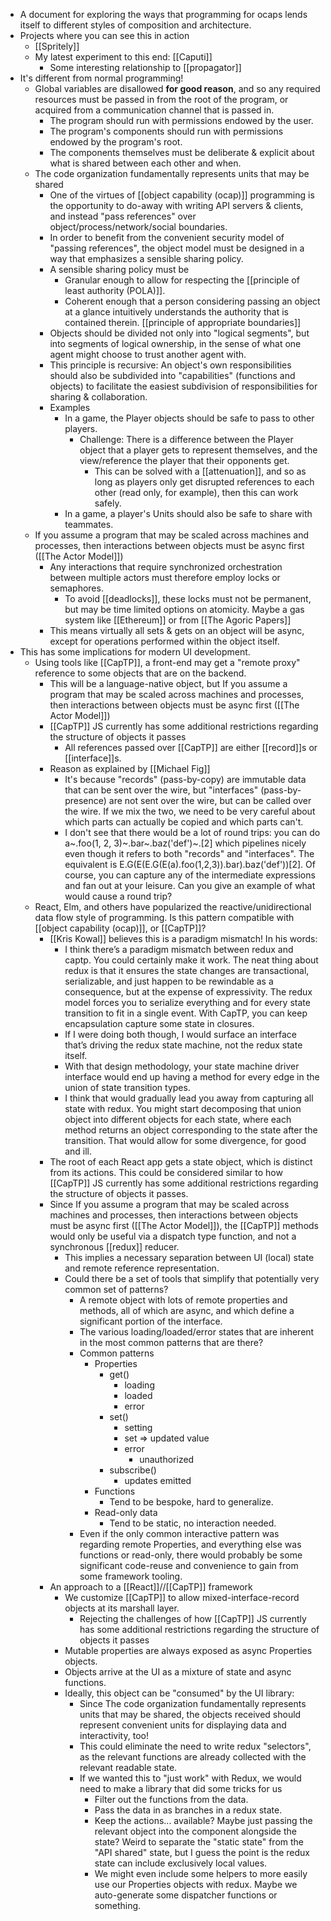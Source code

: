 - A document for exploring the ways that programming for ocaps lends itself to different styles of composition and architecture.
- Projects where you can see this in action
    - [[Spritely]]
    - My latest experiment to this end: [[Caputi]]
        - Some interesting relationship to [[propagator]]
- It's different from normal programming!
    - Global variables are disallowed __for good reason__, and so any required resources must be passed in from the root of the program, or acquired from a communication channel that is passed in.
        - The program should run with permissions endowed by the user.
        - The program's components should run with permissions endowed by the program's root.
        - The components themselves must be deliberate & explicit about what is shared between each other and when.
    - The code organization fundamentally represents units that may be shared
        - One of the virtues of [[object capability (ocap)]] programming is the opportunity to do-away with writing API servers & clients, and instead "pass references" over object/process/network/social boundaries.
        - In order to benefit from the convenient security model of "passing references", the object model must be designed in a way that emphasizes a sensible sharing policy.
        - A sensible sharing policy must be
            - Granular enough to allow for respecting the [[principle of least authority (POLA)]].
            - Coherent enough that a person considering passing an object at a glance intuitively understands the authority that is contained therein. [[principle of appropriate boundaries]]
        - Objects should be divided not only into "logical segments", but into segments of logical ownership, in the sense of what one agent might choose to trust another agent with.
        - This principle is recursive: An object's own responsibilities should also be subdivided into "capabilities" (functions and objects) to facilitate the easiest subdivision of responsibilities for sharing & collaboration.
        - Examples
            - In a game, the Player objects should be safe to pass to other players.
                - Challenge: There is a difference between the Player object that a player gets to represent themselves, and the view/reference the player that their opponents get.
                    - This can be solved with a [[attenuation]], and so as long as players only get disrupted references to each other (read only, for example), then this can work safely.
            - In a game, a player's Units should also be safe to share with teammates.
    - If you assume a program that may be scaled across machines and processes, then interactions between objects must be async first ([[The Actor Model]])
        - Any interactions that require synchronized orchestration between multiple actors must therefore employ locks or semaphores.
            - To avoid [[deadlocks]], these locks must not be permanent, but may be time limited options on atomicity. Maybe a gas system like [[Ethereum]] or from [[The Agoric Papers]]
        - This means virtually all sets & gets on an object will be async, except for operations performed within the object itself.
- This has some implications for modern UI development.
    - Using tools like [[CapTP]], a front-end may get a "remote proxy" reference to some objects that are on the backend.
        - This will be a language-native object, but If you assume a program that may be scaled across machines and processes, then interactions between objects must be async first ([[The Actor Model]])
        - [[CapTP]] JS currently has some additional restrictions regarding the structure of objects it passes
            - All references passed over [[CapTP]] are either [[record]]s or [[interface]]s.
        - Reason as explained by [[Michael Fig]]
            - It's because "records" (pass-by-copy) are immutable data that can be sent over the wire, but "interfaces" (pass-by-presence) are not sent over the wire, but can be called over the wire.  If we mix the two, we need to be very careful about which parts can actually be copied and which parts can't.
            - I don't see that there would be a lot of round trips: you can do a~.foo(1, 2, 3)~.bar~.baz('def')~.[2] which pipelines nicely even though it refers to both "records" and "interfaces".  The equivalent is E.G(E(E.G(E(a).foo(1,2,3)).bar).baz('def'))[2].  Of course, you can capture any of the intermediate expressions and fan out at your leisure.  Can you give an example of what would cause a round trip?
    - React, Elm, and others have popularized the reactive/unidirectional data flow style of programming. Is this pattern compatible with [[object capability (ocap)]], or [[CapTP]]?
        - [[Kris Kowal]] believes this is a paradigm mismatch! In his words:
            - I think there’s a paradigm mismatch between redux and captp. You could certainly make it work. The neat thing about redux is that it ensures the state changes are transactional, serializable, and just happen to be rewindable as a consequence, but at the expense of expressivity. The redux model forces you to serialize everything and for every state transition to fit in a single event. With CapTP, you can keep encapsulation capture some state in closures.
            - If I were doing both though, I would surface an interface that’s driving the redux state machine, not the redux state itself.
            - With that design methodology, your state machine driver interface would end up having a method for every edge in the union of state transition types.
            - I think that would gradually lead you away from capturing all state with redux. You might start decomposing that union object into different objects for each state, where each method returns an object corresponding to the state after the transition. That would allow for some divergence, for good and ill.
        - The root of each React app gets a state object, which is distinct from its actions. This could be considered similar to how [[CapTP]] JS currently has some additional restrictions regarding the structure of objects it passes.
        - Since If you assume a program that may be scaled across machines and processes, then interactions between objects must be async first ([[The Actor Model]]), the [[CapTP]] methods would only be useful via a dispatch type function, and not a synchronous [[redux]] reducer.
            - This implies a necessary separation between UI (local) state and remote reference representation.
            - Could there be a set of tools that simplify that potentially very common set of patterns?
                - A remote object with lots of remote properties and methods, all of which are async, and which define a significant portion of the interface.
                - The various loading/loaded/error states that are inherent in the most common patterns that are there?
                - Common patterns
                    - Properties
                        - get()
                            - loading
                            - loaded
                            - error
                        - set()
                            - setting
                            - set => updated value
                            - error
                                - unauthorized
                        - subscribe()
                            - updates emitted
                    - Functions
                        - Tend to be bespoke, hard to generalize.
                    - Read-only data
                        - Tend to be static, no interaction needed.
                - Even if the only common interactive pattern was regarding remote Properties, and everything else was functions or read-only, there would probably be some significant code-reuse and convenience to gain from some framework tooling.
        - An approach to a [[React]]//[[CapTP]] framework
            - We customize [[CapTP]] to allow mixed-interface-record objects at its marshall layer.
                - Rejecting the challenges of how [[CapTP]] JS currently has some additional restrictions regarding the structure of objects it passes
            - Mutable properties are always exposed as async Properties objects.
            - Objects arrive at the UI as a mixture of state and async functions.
            - Ideally, this object can be "consumed" by the UI library:
                - Since The code organization fundamentally represents units that may be shared, the objects received should represent convenient units for displaying data and interactivity, too!
                - This could eliminate the need to write redux "selectors", as the relevant functions are already collected with the relevant readable state.
                - If we wanted this to "just work" with Redux, we would need to make a library that did some tricks for us
                    - Filter out the functions from the data.
                    - Pass the data in as branches in a redux state.
                    - Keep the actions... available? Maybe just passing the relevant object into the component alongside the state? Weird to separate the "static state" from the "API shared" state, but I guess the point is the redux state can include exclusively local values.
                    - We might even include some helpers to more easily use our Properties objects with redux. Maybe we auto-generate some dispatcher functions or something.
